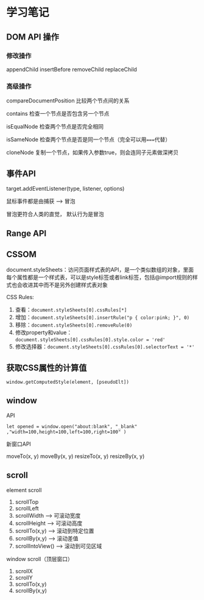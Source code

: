 # 学习笔记

## DOM API 操作

### 修改操作

appendChild
insertBefore
removeChild
replaceChild

### 高级操作

compareDocumentPosition 比较两个节点间的关系

contains 检查一个节点是否包含另一个节点

isEqualNode 检查两个节点是否完全相同

isSameNode 检查两个节点是否是同一个节点（完全可以用`===`代替）

cloneNode 复制一个节点，如果传入参数true，则会连同子元素做深拷贝

## 事件API

target.addEventListener(type, listener, options)

鼠标事件都是由捕获 --> 冒泡

冒泡更符合人类的直觉， 默认行为是冒泡

## Range API

## CSSOM

document.styleSheets：访问页面样式表的API，是一个类似数组的对象，里面每个属性都是一个样式表，可以是style标签或者link标签，包括@import规则的样式也会收进其中而不是另外创建样式表对象

CSS Rules:

1. 查看：`document.styleSheets[0].cssRules[*]`
2. 增加：`document.styleSheets[0].insertRule("p { color:pink; }", 0)`
3. 移除：`document.styleSheets[0].removeRule(0)`
4. 修改property和value：`document.styleSheets[0].cssRules[0].style.color = 'red'`
5. 修改选择器：`document.styleSheets[0].cssRules[0].selectorText = '*'`

## 获取CSS属性的计算值

`window.getComputedStyle(element, [pseudoElt])`

## window

API

`let opened = window.open("about:blank", "_blank" ,"width=100,height=100,left=100,right=100" )`

新窗口API

moveTo(x, y)
moveBy(x, y)
resizeTo(x, y)
resizeBy(x, y)

## scroll

element scroll

1. scrollTop
2. scrollLeft
3. scrollWidth   --> 可滚动宽度
4. scrollHeight  --> 可滚动高度
5. scrollTo(x,y) --> 滚动到特定位置
6. scrollBy(x,y) --> 滚动差值
7. scrollIntoView() --> 滚动到可见区域

window scroll（顶层窗口）

1. scrollX
2. scrollY
3. scrollTo(x,y)
4. scrollBy(x,y)

